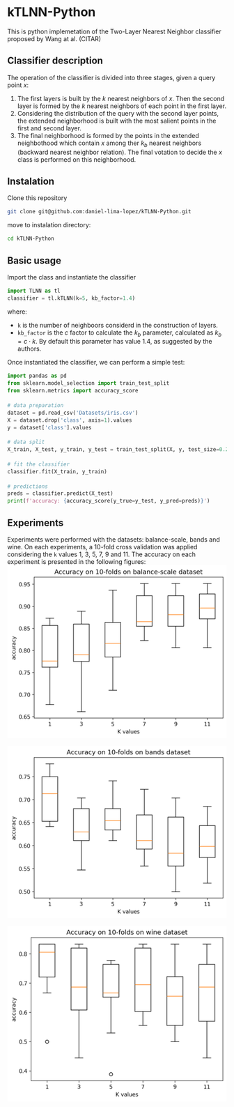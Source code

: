 # kTLNN-Python
This is python implemetation of the Two-Layer Nearest Neighbor classifier proposed by Wang at al. (CITAR)

## Classifier description
The operation of the classifier is divided into three stages, given a query point $x$:
1. The first layers is built by the $k$ nearest neighbors of $x$. Then the second layer is formed by the $k$ nearest neighbors of each point in the first layer.
2. Considering the distribution of the query with the second layer points, the extended neighborhood is built with the most salient points in the first and second layer.
3. The final neighborhood is formed by the points in the extended neighbothood which contain $x$ among ther $k_b$ nearest neighbors (backward nearest neighbor relation). The final votation to decide the $x$ class is performed on this neighborhood.

## Instalation
Clone this repository
```bash
git clone git@github.com:daniel-lima-lopez/kTLNN-Python.git
```
move to instalation directory:
```bash
cd kTLNN-Python
```
## Basic usage
Import the class and instantiate the classifier
```python
import TLNN as tl
classifier = tl.kTLNN(k=5, kb_factor=1.4)
```
where:
- `k` is the number of neighboors considerd in the construction of layers.
- `kb_factor` is the $c$ factor to calculate the $k_b$ parameter, calculated as $k_b=c\cdot k$. By default this parameter has value $1.4$, as suggested by the authors.

Once instantiated the classifier, we can perform a simple test:
```python
import pandas as pd
from sklearn.model_selection import train_test_split
from sklearn.metrics import accuracy_score

# data preparation
dataset = pd.read_csv('Datasets/iris.csv')
X = dataset.drop('class', axis=1).values
y = dataset['class'].values

# data split
X_train, X_test, y_train, y_test = train_test_split(X, y, test_size=0.2, random_state=0)

# fit the classifier
classifier.fit(X_train, y_train)

# predictions
preds = classifier.predict(X_test)
print(f'accuracy: {accuracy_score(y_true=y_test, y_pred=preds)}')

```

## Experiments
Experiments were performed with the datasets: balance-scale, bands and wine. On each experiments, a 10-fold cross validation was applied considering the `k` values 1, 3, 5, 7, 9 and 11. The accuracy on each experiment is presented in the following figures:
![Experiment balance-scale](imgs/ks_balance-scale.png)

![Experiment bands](imgs/ks_bands.png)

![Experiment wine](imgs/ks_wine.png)